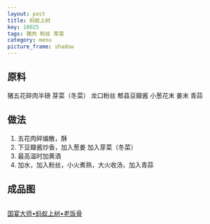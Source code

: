 ```yaml
---
layout: post
title: 蚂蚁上树
key: 10025
tags: 猪肉 粉丝 芽菜
category: menu
picture_frame: shadow
---
```


## 原料

猪五花碎肉半磅
芽菜（冬菜）
龙口粉丝
郫县豆瓣酱
小葱花末
姜末
青蒜
<!--more-->

## 做法

1. 五花肉碎煸散，酥
2. 下豆瓣酱炒香，加入葱姜 加入芽菜（冬菜）
3. 最高温时加黄酒
4. 加水，加入粉丝，小火煮熟，大火收汤，加入青蒜



## 成品图

![](<>)


[国宴大师•蚂蚁上树•老饭骨](https://www.youtube.com/watch?v=VlFDKEE1hwc)